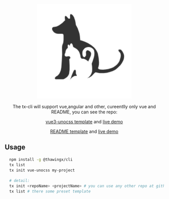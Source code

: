 <p align='center'>
  <img src='https://raw.githubusercontent.com/ThawingX/images/master/cat%26dog.png' alt='tx-cli - the front-end cli for myself'/ width='300'>
</p>

<p align='center'>
  The tx-cli will support vue,angular and other, cureentlly only vue and README, you can see the repo:
</p>


<p align='center'><a href='https://github.com/ThawingX/template' target='__blank'>vue3-unocss template</a> and <a href='https://vue-unocss-template.netlify.app/' target='__blank'>live demo</a></p>

<p align='center'><a href='https://github.com/ThawingX/template/tree/README' target='__blank'>README template</a> and <a href='https://github.com/ThawingX/template/blob/README/README.md'>live demo</a> 


## Usage

```bash
  npm install -g @thawingx/cli
  tx list 
  tx init vue-unocss my-project

  # detail:
  tx init <repoName> <projectName> # you can use any other repo at github and gitlab
  tx list # there some preset template
```